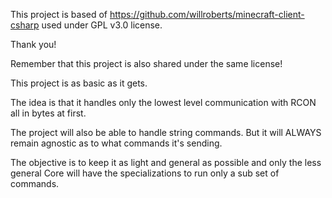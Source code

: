 ﻿This project is based of https://github.com/willroberts/minecraft-client-csharp used under GPL v3.0 license.

Thank you!

Remember that this project is also shared under the same license!

This project is as basic as it gets.

The idea is that it handles only the lowest level communication with RCON all in bytes at first.

The project will also be able to handle string commands. But it will ALWAYS remain agnostic as to what commands it's sending.

The objective is to keep it as light and general as possible and only the less general Core will have the specializations to run only a sub set of commands.